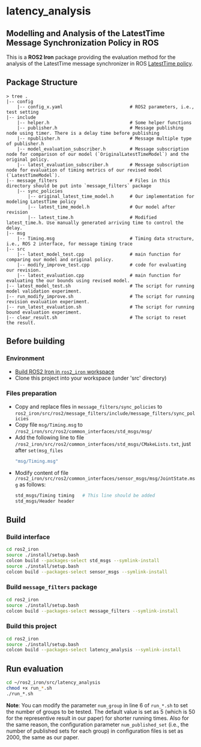 # latency_analysis

## Modelling and Analysis of the LatestTime Message Synchronization Policy in ROS

This is a **ROS2 Iron** package providing the evaluation method for the analysis of the LatestTime message synchronizer in ROS [LatestTime policy](https://github.com/ros2/message_filters/blob/master/include/message_filters/sync_policies/latest_time.h).

## Package Structure
```
> tree .
|-- config
    |-- config_x.yaml                         # ROS2 parameters, i.e., test setting
|-- include         
    |-- helper.h                              # Some helper functions    
    |-- publisher.h                           # Message publishing node using timer. There is a delay time before publishing
    |-- npublisher.h                          # Message multiple type of publisher.h
    |-- model_evaluation_subscriber.h         # Message subscription node for comparison of our model (`OriginalLatestTimeModel`) and the original policy.
    |-- latest_evaluation_subscriber.h        # Message subscription node for evaluation of timing metrics of our revised model (`LatestTimeModel`).
|-- message_filters                           # Files in this directory should be put into `message_filters` package
    |-- sync_policies
        |-- original_latest_time_model.h      # Our implementation for modeling LatestTime policy
        |-- latest_time_model.h               # Our model after revision
        |-- latest_time.h                     # Modified latest_time.h. Use manually generated arriving time to control the delay.
|-- msg
    |-- Timing.msg                            # Timing data structure, i.e., ROS 2 interface, for message timing trace
|-- src
    |-- latest_model_test.cpp                 # main function for comparing our model and original policy.
    |-- modify_improve_test.cpp               # code for evaluating our revision.
    |-- latest_evaluation.cpp                 # main function for evaluating the our bounds using revised model.
|-- latest_model_test.sh                      # The script for running model validation experiment.
|-- run_modify_improve.sh                     # The script for running revision evaluation experiment.
|-- run_latest_evaluation.sh                  # The script for running bound evaluation experiment.
|-- clear_result.sh                           # The script to reset the result.
```

## Before building

### Environment
- [Build ROS2 Iron in `ros2_iron` workspace](https://docs.ros.org/en/iron/Installation/Ubuntu-Development-Setup.html)
- Clone this project into your workspace (under 'src' directory)

### Files preparation

- Copy and replace files in `message_filters/sync_policies` to `ros2_iron/src/ros2/message_filters/include/message_filters/sync_policies`
- Copy file `msg/Timing.msg` to `/ros2_iron/src/ros2/common_interfaces/std_msgs/msg/`
- Add the following line to file `/ros2_iron/src/ros2/common_interfaces/std_msgs/CMakeLists.txt`, just after `set(msg_files`
    ```sh
    "msg/Timing.msg"
    ```
- Modify content of file `/ros2_iron/src/ros2/common_interfaces/sensor_msgs/msg/JointState.msg` as follows:
    ```sh
    std_msgs/Timing timing   # This line should be added
    std_msgs/Header header
    ```

## Build

### Build interface
 ```sh
cd ros2_iron
source ./install/setup.bash
colcon build --packages-select std_msgs --symlink-install
source ./install/setup.bash
colcon build --packages-select sensor_msgs --symlink-install
 ```

### Build `message_filters` package

 ```sh
cd ros2_iron
source ./install/setup.bash
colcon build --packages-select message_filters --symlink-install
 ```

### Build this project
```sh
cd ros2_iron
source ./install/setup.bash
colcon build --packages-select latency_analysis --symlink-install
```

## Run evaluation

```sh
cd ~/ros2_iron/src/latency_analysis
chmod +x run_*.sh
./run_*.sh
```

**Note**: You can modify the parameter `num_group` in line 6 of `run_*.sh` to set the number of groups to be tested. The default value is set as 5 (which is 50 for the representive result in our paper) for shorter running times. Also for the same reason, the configuration parameter `num_published_set` (i.e., the number of published sets for each group) in configuration files is set as 2000, the same as our paper.
